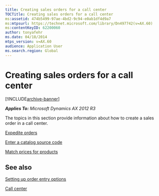 ```yaml
---
title: Creating sales orders for a call center
TOCTitle: Creating sales orders for a call center
ms:assetid: 474b5499-97ae-4bd2-9c94-e0ab1df4d9a7
ms:mtpsurl: https://technet.microsoft.com/library/Dn497742(v=AX.60)
ms:contentKeyID: 62200060
author: tonyafehr
ms.date: 04/18/2014
mtps_version: v=AX.60
audience: Application User
ms.search.region: Global
---
```


# Creating sales orders for a call center 


[!INCLUDE[archive-banner](includes/archive-banner.md)]


_**Applies To:** Microsoft Dynamics AX 2012 R3_

The topics in this section provide information about how to create a sales order in a call center.

[Expedite orders](expedite-orders.md)

[Enter a catalog source code](enter-a-catalog-source-code.md)

[Match prices for products](match-prices-for-products.md)

## See also

[Setting up order entry options](setting-up-order-entry-options.md)

[Call center](call-center.md)

  


